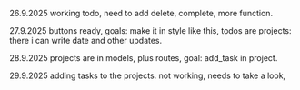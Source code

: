 26.9.2025 working todo, need to add delete, complete,
more function.

27.9.2025 buttons ready, goals: make it in style like this, todos are projects:
there i can write date and other updates.

28.9.2025 projects are in models, plus routes,
goal: add_task in project.

29.9.2025 adding tasks to the projects. not working, needs to take a look,
